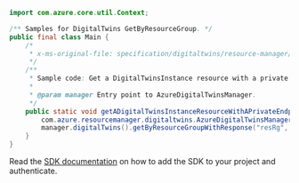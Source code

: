 ```java
import com.azure.core.util.Context;

/** Samples for DigitalTwins GetByResourceGroup. */
public final class Main {
    /*
     * x-ms-original-file: specification/digitaltwins/resource-manager/Microsoft.DigitalTwins/preview/2021-06-30-preview/examples/DigitalTwinsGet_WithPrivateEndpointConnection_example.json
     */
    /**
     * Sample code: Get a DigitalTwinsInstance resource with a private endpoint connection.
     *
     * @param manager Entry point to AzureDigitalTwinsManager.
     */
    public static void getADigitalTwinsInstanceResourceWithAPrivateEndpointConnection(
        com.azure.resourcemanager.digitaltwins.AzureDigitalTwinsManager manager) {
        manager.digitalTwins().getByResourceGroupWithResponse("resRg", "myDigitalTwinsService", Context.NONE);
    }
}
```

Read the [SDK documentation](https://github.com/Azure/azure-sdk-for-java/blob/azure-resourcemanager-digitaltwins_1.0.0-beta.2/sdk/digitaltwins/azure-resourcemanager-digitaltwins/README.md) on how to add the SDK to your project and authenticate.
